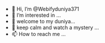 - 👋 Hi, I’m @Webifyduniya371
- 👀 I’m interested in ...
- 🌱 welcome to my duniya...
- 💞️ keep calm and watch a mystery ...
- 📫 How to reach me ...

<!---
Webifyduniya371/Webifyduniya371 is a ✨ special ✨ repository because its `README.md` (this file) appears on your GitHub profile.
You can click the Preview link to take a look at your changes.
--->
